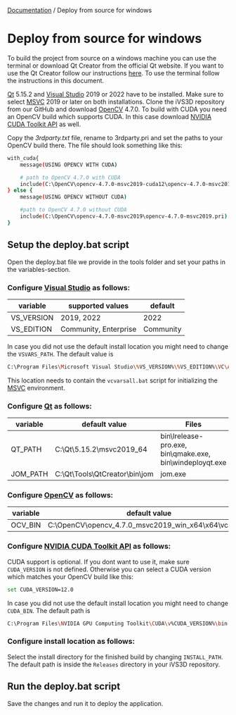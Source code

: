 [Documentation](../README.md) / Deploy from source for windows

# Deploy from source for windows
To build the project from source on a windows machine you can use the terminal or download Qt Creator from the official Qt website. If you want to use the Qt Creator follow our instructions [here](build_qtcreator.md). To use the terminal follow the instructions in this document.

[Qt] 5.15.2 and [Visual Studio] 2019 or 2022 have to be installed. Make sure to select [MSVC] 2019 or later on both installations. Clone the iVS3D repository from our GitHub and download [OpenCV] 4.7.0. To build with CUDA you need an OpenCV build which supports CUDA. In this case download [NVIDIA CUDA Toolkit API] as well.

Copy the _3rdparty.txt_ file, rename to 3rdparty.pri and set the paths to your OpenCV build there. The file should look something like this:

```sh
with_cuda{
    message(USING OPENCV WITH CUDA)

    # path to OpenCV 4.7.0 with CUDA
    include(C:\OpenCV\opencv-4.7.0-msvc2019-cuda12\opencv-4.7.0-msvc2019-cuda12.pri)
} else {
    message(USING OPENCV WITHOUT CUDA)

    #path to OpenCV 4.7.0 without CUDA
    include(C:\OpenCV\opencv-4.7.0-msvc2019\opencv-4.7.0-msvc2019.pri)
}
```
## Setup the deploy.bat script
Open the deploy.bat file we provide in the tools folder and set your paths in the variables-section.

### Configure [Visual Studio] as follows:
| variable     | supported values          | default   |
|--------------|---------------------------|-----------|
| VS_VERSION   | 2019, 2022                | 2022      |
| VS_EDITION   | Community, Enterprise     | Community |
In case you did not use the default install location you might need to change the `VSVARS_PATH`. The default value is 
```sh
C:\Program Files\Microsoft Visual Studio\%VS_VERSION%\%VS_EDITION%\VC\Auxiliary\Build
```
This location needs to contain the `vcvarsall.bat` script for initializing the [MSVC] environment.

### Configure [Qt] as follows:
| variable     | default value                 | Files                                                    |
|--------------|-------------------------------|----------------------------------------------------------|
| QT_PATH      | C:\Qt\5.15.2\msvc2019_64      | bin\lrelease-pro.exe, bin\qmake.exe, bin\windeployqt.exe |
| JOM_PATH     | C:\Qt\Tools\QtCreator\bin\jom | jom.exe                                                  |

### Configure [OpenCV] as follows:
| variable     | default value                                             | Files                |
|--------------|-----------------------------------------------------------|----------------------|
| OCV_BIN      | C:\OpenCV\opencv_4.7.0_msvc2019_win_x64\x64\vc16\bin      | opencv_world470.dll  |

### Configure [NVIDIA CUDA Toolkit API] as follows:
CUDA support is optional. If you dont want to use it, make sure `CUDA_VERSION` is not defined. Otherwise you can select a CUDA version which matches your OpenCV build like this:
```sh
set CUDA_VERSION=12.0
```
In case you did not use the default install location you might need to change `CUDA_BIN`. The default path is 
```sh
C:\Program Files\NVIDIA GPU Computing Toolkit\CUDA\v%CUDA_VERSION%\bin
```

### Configure install location as follows:
Select the install directory for the finished build by changing `INSTALL_PATH`. The default path is inside the `Releases` directory in your iVS3D repository.

## Run the deploy.bat script
Save the changes and run it to deploy the application.

  [OpenCV]: <https://github.com/opencv>
  [Qt]:     <https://www.qt.io>
  [MSVC]:   <https://www.microsoft.com/de-de/download/details.aspx?id=48159>
  [Visual Studio]: <https://visualstudio.microsoft.com/de>
  [NVIDIA CUDA Toolkit API]:    <https://developer.nvidia.com/cuda-zone>
